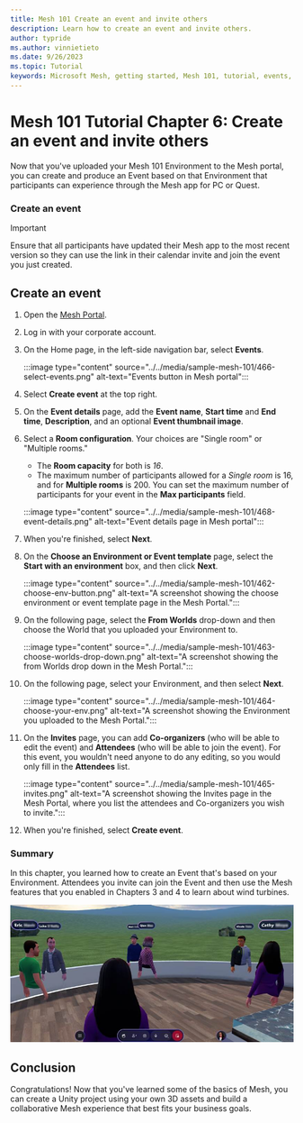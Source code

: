 ```yaml
---
title: Mesh 101 Create an event and invite others
description: Learn how to create an event and invite others.
author: typride
ms.author: vinnietieto
ms.date: 9/26/2023
ms.topic: Tutorial
keywords: Microsoft Mesh, getting started, Mesh 101, tutorial, events, experiences
---
```


# Mesh 101 Tutorial Chapter 6: Create an event and invite others

Now that you've uploaded your Mesh 101 Environment to the Mesh portal, you can
create and produce an Event based on that Environment that participants
can experience through the Mesh app for PC or Quest.

### Create an event

> [!IMPORTANT]
> Ensure that all participants have updated their Mesh app to the most recent version so they can use the link in their calendar invite and join the event you just created.

## Create an event

1. Open the [Mesh Portal](https://portal-preview.mesh.microsoft.com/).
1. Log in with your corporate account.
1. On the Home page, in the left-side navigation bar, select **Events**.

    :::image type="content" source="../../media/sample-mesh-101/466-select-events.png" alt-text="Events button in Mesh portal":::

1. Select **Create event** at the top right.
1. On the **Event details** page, add the **Event name**, **Start time** and **End time**, **Description**, and an optional **Event thumbnail image**.
1. Select a **Room configuration**. Your choices are "Single room" or "Multiple rooms."

    - The **Room capacity** for both is *16*.
    - The maximum number of participants allowed for a *Single room* is 16, and for **Multiple rooms** is 200. You can set the maximum number of participants for your event in the **Max participants** field.

    :::image type="content" source="../../media/sample-mesh-101/468-event-details.png" alt-text="Event details page in Mesh portal":::

1. When you're finished, select **Next**.
1. On the **Choose an Environment or Event template** page, select the **Start with an environment** box, and then click **Next**.

    :::image type="content" source="../../media/sample-mesh-101/462-choose-env-button.png" alt-text="A screenshot showing the choose environment or event template page in the Mesh Portal.":::

1. On the following page, select the **From Worlds** drop-down and then choose the World that you uploaded your Environment to.

    :::image type="content" source="../../media/sample-mesh-101/463-choose-worlds-drop-down.png" alt-text="A screenshot showing the from Worlds drop down in the Mesh Portal.":::

1. On the following page, select your Environment, and then select **Next**.

    :::image type="content" source="../../media/sample-mesh-101/464-choose-your-env.png" alt-text="A screenshot showing the Environment you uploaded to the Mesh Portal.":::

1. On the **Invites** page, you can add **Co-organizers** (who will be able to edit the event) and **Attendees** (who will be able to join the event). For this event, you wouldn't need anyone to do any editing, so you would only fill in the **Attendees** list.

    :::image type="content" source="../../media/sample-mesh-101/465-invites.png" alt-text="A screenshot showing the Invites page in the Mesh Portal, where you list the attendees and Co-organizers you wish to invite.":::

1. When you're finished, select **Create event**.

### Summary

In this chapter, you learned how to create an Event that's based on your
Environment. Attendees you invite can join the Event and then use the Mesh
features that you enabled in Chapters 3 and 4 to learn about wind
turbines.

![A person looking at a group of people Description automatically generated](../../../media/sample-mesh-101/image108.jpg)

## Conclusion

Congratulations! Now that you've learned some of the basics of Mesh, you
can create a Unity project using your own 3D assets and build a
collaborative Mesh experience that best fits your business goals.
